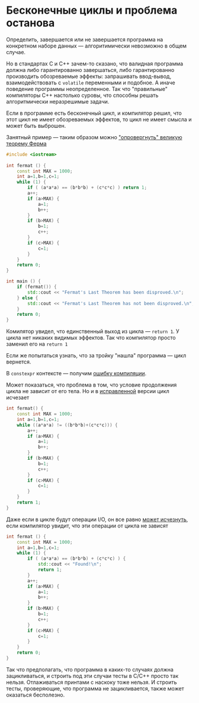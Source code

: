 # Бесконечные циклы и проблема останова

Определить, завершается или не завершается программа на конкретном наборе данных — алгоритимически невозможно в общем случае.

Но в стандартах C и C++ зачем-то сказано, что валидная программа должна либо гарантированно завершаться, либо гарантированно производить обозреваемые эффекты: запрашивать ввод-вывод, взаимодействовать с `volatile` переменными и подобное. А иначе поведение программы неопределенное. Так что "правильные" компиляторы C++ настолько суровы, что способны решать алгоритмически неразрешимые задачи.

Если в программе есть бесконечный цикл, и компилятор решил, что этот цикл не имеет обозреваемых эффектов, то цикл не имеет смысла и может быть выброшен.

Занятный пример — таким образом можно ["опровергнуть" великую теорему Ферма](https://godbolt.org/z/nE7oWf)
```C++
#include <iostream>
     
int fermat () {
    const int MAX = 1000;
    int a=1,b=1,c=1;
    while (1) {
        if ( (a*a*a) == (b*b*b) + (c*c*c) ) return 1;
        a++;
        if (a>MAX) {
            a=1;
            b++;
        }
        if (b>MAX) {
            b=1;
            c++;
        }
        if (c>MAX) {
            c=1;
        } 
    }
    return 0;
}

int main () {
    if (fermat()) {
        std::cout << "Fermat's Last Theorem has been disproved.\n";
    } else {
        std::cout << "Fermat's Last Theorem has not been disproved.\n";
    }
    return 0;
}
```
Комилятор увидел, что единственный выход из цикла — `return 1`. У цикла нет никаких видимых эффектов. Так что компилятор просто заменил его на `return 1`

Если же попытаться узнать, что за тройку "нашла" программа — цикл вернется.

В `constexpr` контексте — получим [ошибку компиляции](https://godbolt.org/z/98MYzd).

Может показаться, что проблема в том, что условие продолжения цикла не зависит от его тела.
Но и в [исправленной](https://godbolt.org/z/o1Gcqc) версии цикл исчезает
```C++
int fermat() {
    const int MAX = 1000;
    int a=1,b=1,c=1;
    while ((a*a*a) != ((b*b*b)+(c*c*c))) {
        a++;
        if (a>MAX) {
            a=1;
            b++;
        }
        if (b>MAX) {
            b=1;
            c++;
        }
        if (c>MAX) {
            c=1;
        } 
    }
    return 1;
}
```

Даже если в цикле будут операции I/O, он все равно [может исчезнуть](https://godbolt.org/z/P8YxeT), 
если компилятор увидит, что эти операции от цикла не зависят
```C++
int fermat () {
    const int MAX = 1000;
    int a=1,b=1,c=1;
    while (1) {
        if ( (a*a*a) == (b*b*b) + (c*c*c) ) {
            std::cout << "Found!\n";
            return 1;
        }
        a++;
        if (a>MAX) {
            a=1;
            b++;
        }
        if (b>MAX) {
            b=1;
            c++;
        }
        if (c>MAX) {
            c=1;
        } 
    }
    return 0;
}
```

Так что предполагать, что программа в каких-то случаях должна зацикливаться, и строить под эти случаи тесты в C/C++ просто так нельзя. Отлаживаться принтами с наскоку тоже нельзя.
И строить тесты, проверяющие, что программа не зацикливается, также может оказаться бесполезно.